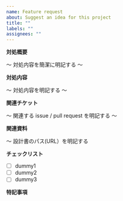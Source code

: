 ```yaml
---
name: Feature request
about: Suggest an idea for this project
title: ""
labels: ""
assignees: ""
---
```


**対処概要**

～ 対処内容を簡潔に明記する ～

**対処内容**

～ 対処内容を明記する ～

**関連チケット**

～ 関連する issue / pull request を明記する ～

**関連資料**

～ 設計書のパス(URL）を明記する

**チェックリスト**

- [ ] dummy1
- [ ] dummy2
- [ ] dummy3

**特記事項**
